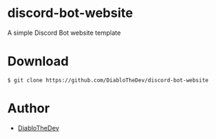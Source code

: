 # discord-bot-website
A simple Discord Bot website template

# Download
```
$ git clone https://github.com/DiabloTheDev/discord-bot-website
```

# Author
- [DiabloTheDev](https://github.com/DiabloTheDev)
